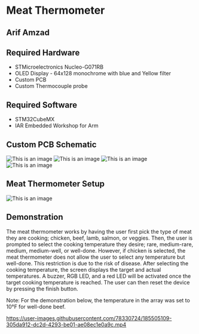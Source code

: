 # Meat Thermometer
## Arif Amzad

## Required Hardware
* STMicroelectronics Nucleo-G071RB
* OLED Display - 64x128 monochrome with blue and Yellow filter
* Custom PCB
* Custom Thermocouple probe

## Required Software
* STM32CubeMX
* IAR Embedded Workshop for Arm

## Custom PCB Schematic
![This is an image](https://github.com/Arif12467/Embedded_Workshop_Project/blob/197d9d13b342226579b97ea98ab01ef3f55910cf/Circuit1.png)
![This is an image](https://github.com/Arif12467/Embedded_Workshop_Project/blob/197d9d13b342226579b97ea98ab01ef3f55910cf/Circuit2.png)
![This is an image](https://github.com/Arif12467/Embedded_Workshop_Project/blob/197d9d13b342226579b97ea98ab01ef3f55910cf/Circuit3.png)
![This is an image](https://github.com/Arif12467/Embedded_Workshop_Project/blob/197d9d13b342226579b97ea98ab01ef3f55910cf/Circuit4.png)

## Meat Thermometer Setup
![This is an image](https://github.com/Arif12467/Embedded_Workshop_Project/blob/a18527aabe906c07e97158c0e2838a4d401ca2ce/Meat_Thermometer_Setup.png)

## Demonstration
The meat thermometer works by having the user first pick the type of meat they are cooking; chicken, beef, lamb, salmon, or veggies. Then, the user is prompted to select the cooking temperature they desire; rare, medium-rare, medium, medium-well, or well-done. However, if chicken is selected, the meat thermometer does not allow the user to select any temperature but well-done. This restriction is due to the risk of disease. After selecting the cooking temperature, the screen displays the target and actual temperatures. A buzzer, RGB LED, and a red LED will be activated once the target cooking temperature is reached. The user can then reset the device by pressing the finish button.

Note: For the demonstration below, the temperature in the array was set to 10°F for well-done beef.

https://user-images.githubusercontent.com/78330724/185505109-305da912-dc2d-4293-be01-ae08ec1e0a9c.mp4

